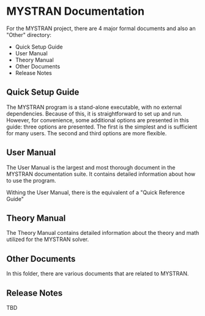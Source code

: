 # MYSTRAN Documentation

For the MYSTRAN project, there are 4 major formal documents and also an "Other" directory:
- Quick Setup Guide
- User Manual
- Theory Manual
- Other Documents
- Release Notes

## Quick Setup Guide

The MYSTRAN program is a stand-alone executable, with no external dependencies. Because of this, it is straightforward to set up and run. However, for convenience, some additional options are presented in this guide: three options are presented. The first is the simplest and is sufficient for many users. The second and third options are more flexible.

## User Manual

The User Manual is the largest and most thorough document in the MYSTRAN documentation suite. It contains detailed information about how to use the program.

Withing the User Manual, there is the equivalent of a "Quick Reference Guide"


## Theory Manual

The Theory Manual contains detailed information about the theory and math utilized for the MYSTRAN solver.

## Other Documents

In this folder, there are various documents that are related to MYSTRAN.

## Release Notes

TBD

